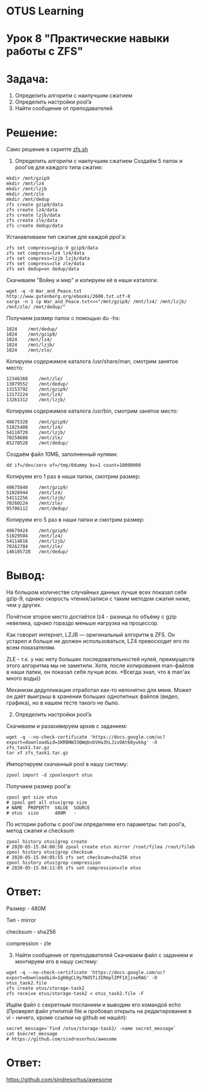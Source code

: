 # OTUS Learning
# Урок 8 "Практические навыки работы с ZFS"


# Задача:

1. Определить алгоритм с наилучшим сжатием
2. Определить настройки pool’a
3. Найти сообщение от преподавателей

# Решение:

Само решение в скрипте [zfs.sh](zfs.sh)

1. Определить алгоритм с наилучшим сжатием
Создаём 5 папок и pool'ов для каждого типа сжатия:
```
mkdir /mnt/gzip9
mkdir /mnt/lz4
mkdir /mnt/lzjb
mkdir /mnt/zle
mkdir /mnt/dedup
zfs create gzip9/data
zfs create lz4/data
zfs create lzjb/data
zfs create zle/data
zfs create dedup/data
```
Устанавливаем тип сжатия для каждой ppol'а:
```
zfs set compress=gzip-9 gzip9/data
zfs set compress=lz4 lz4/data
zfs set compress=lzjb lzjb/data
zfs set compress=zle zle/data
zfs set dedup=on dedup/data
```
Скачиваем "Войну и мир" и копируем её в наши каталоги:
```
wget -q -O War_and_Peace.txt http://www.gutenberg.org/ebooks/2600.txt.utf-8
xargs -n 1 cp War_and_Peace.txt<<<"/mnt/gzip9/ /mnt/lz4/ /mnt/lzjb/ /mnt/zle/ /mnt/dedup/"
```
Получаем размер папок с помощью du -hs:
```
1024	/mnt/dedup/
1024	/mnt/gzip9/
1024	/mnt/lz4/
1024	/mnt/lzjb/
1024	/mnt/zle/
```
Копируем содержимое каталога /usr/share/man, смотрим занятое место:
```
12346368	/mnt/zle/
13079552	/mnt/dedup/
13153792	/mnt/gzip9/
13172224	/mnt/lz4/
13261312	/mnt/lzjb/
```
Копируем содержимое каталога /usr/bin, смотрим занятое место:
```
40675328	/mnt/gzip9/
51025408	/mnt/lz4/
54110720	/mnt/lzjb/
70258688	/mnt/zle/
85270528	/mnt/dedup/
```
Создаём файл 10МБ, заполненный нулями:
```
dd if=/dev/zero of=/tmp/0dummy bs=1 count=10000000
```
Копируем его 1 раз в наши папки, смотрим размер:
```
40675840	/mnt/gzip9/
51026944	/mnt/lz4/
54112256	/mnt/lzjb/
70260224	/mnt/zle/
95706112	/mnt/dedup/
```
Копируем его 5 раз в наши папки и смотрим размер:
```
40679424	/mnt/gzip9/
51029504	/mnt/lz4/
54114816	/mnt/lzjb/
70262784	/mnt/zle/
146185728	/mnt/dedup/
```
# Вывод:

На большом количестве случайных данных лучше всех показал себя gzip-9, однако скорость чтения/записи с таким методом сжатия ниже, чем у других.

Почётное второе место достаётся lz4 - разница по объёму с gzip невелика, однако гораздо меньше нагрузка на процессор.

Как говорит интернет, LZJB — оригинальный алгоритм в ZFS. Он устарел и больше не должен использоваться, LZ4 превосходит его по всем показателям.

ZLE - т.к. у нас нету больших последовательностей нулей, преимуществ этого алгоритма мы не заметили. Хотя, после копирования man-файлов в наши папки, он показал себя лучше всех. *Всегда знал, что в man'ах много воды))

Механизм дедупликации отработал как-то непонятно для меня. Может он даёт выигрыш в хранении больших однотипных файлов (видео, графика), но в нашем тесте такого не было.

2. Определить настройки pool’a

Скачиваем и разахивируем архив с заданием:
```
wget -q --no-check-certificate 'https://docs.google.com/uc?export=download&id=1KRBNW33QWqbvbVHa3hLJivOAt60yukkg' -O zfs_task1.tar.gz
tar xf zfs_task1.tar.gz
```
Импортируем скачанный pool в нашу систему:
```
zpool import -d zpoolexport otus
```
Получаем размер pool'а:
```
zpool get size otus
# zpool get all otus|grep size
# NAME  PROPERTY  VALUE  SOURCE
# otus  size      480M   -
```
По истории работы с pool'ом определяем его параметры:
тип pool'а, метод сжатия и checksum
```
zpool history otus|grep create
# 2020-05-15.04:00:58 zpool create otus mirror /root/filea /root/fileb
zpool history otus|grep checksum
# 2020-05-15.04:05:55 zfs set checksum=sha256 otus
zpool history otus|grep compression
# 2020-05-15.04:11:05 zfs set compression=zle otus
```
# Ответ:

Размер - 480M

Тип - mirror

checksum - sha256

compression - zle

3. Найти сообщение от преподавателей
Скачиваем файл с заданием и монтируем его в нашу систему:
```
wget -q --no-check-certificate 'https://docs.google.com/uc?export=download&id=1gH8gCL9y7Nd5Ti3IRmplZPF1XjzxeRAG' -O otus_task2.file
zfs create otus/storage-task2
zfs receive otus/storage-task2 < otus_task2.file -F
```
Ищём файл с секретным посланием и выводим его командой echo
(Проверял файл утилитой file и пробовал открыть на редактирование в vi - 
ничего, кроме ссылки на github не нашёл):
```
secret_message=`find /otus/storage-task2/ -name secret_message`
cat $secret_message
# https://github.com/sindresorhus/awesome
```
# Ответ:
https://github.com/sindresorhus/awesome
